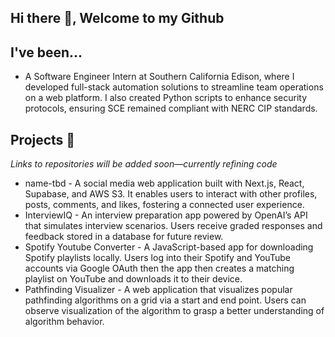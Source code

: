 ## Hi there 👋, Welcome to my Github

## I've been...
* A Software Engineer Intern at Southern California Edison, where I developed full-stack automation solutions to streamline team operations on a web platform. I also created Python scripts to enhance security protocols, ensuring SCE remained compliant with NERC CIP standards.


## Projects 🧰
*Links to repositories will be added soon—currently refining code*
* name-tbd - A social media web application built with Next.js, React, Supabase, and AWS S3. It enables users to interact with other profiles, posts, comments, and likes, fostering a connected user experience.
* InterviewIQ -  An interview preparation app powered by OpenAI’s API that simulates interview scenarios. Users receive graded responses and feedback stored in a database for future review.
* Spotify Youtube Converter - A JavaScript-based app for downloading Spotify playlists locally. Users log into their Spotify and YouTube accounts via Google OAuth then the app then creates a matching playlist on YouTube and downloads it to their device.
* Pathfinding Visualizer - A web application that visualizes popular pathfinding algorithms on a grid via a start and end point. Users can observe visualization of the algorithm to grasp a better understanding of algorithm behavior. 
